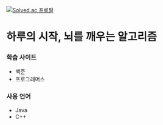 
[![Solved.ac 프로필](http://mazassumnida.wtf/api/v2/generate_badge?boj=rumaroo&)](https://solved.ac/rumaroo)

# 하루의 시작, 뇌를 깨우는 알고리즘

### 학습 사이트
* 백준
* 프로그래머스

### 사용 언어
* Java
* C++
